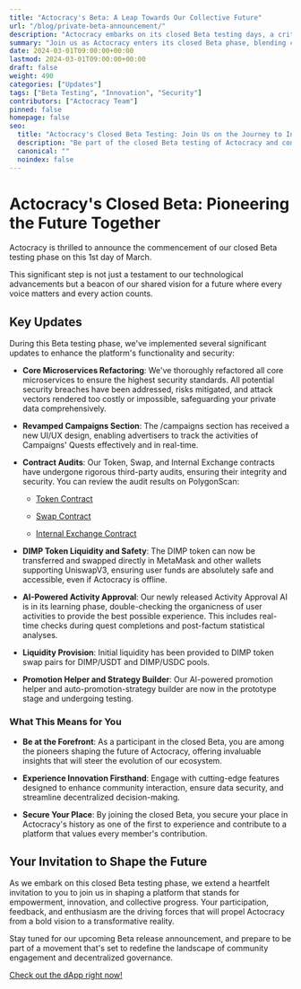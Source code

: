 ```yaml
---
title: "Actocracy's Beta: A Leap Towards Our Collective Future"
url: "/blog/private-beta-announcement/"
description: "Actocracy embarks on its closed Beta testing days, a critical step towards realizing our shared vision for a decentralized, empowered future."
summary: "Join us as Actocracy enters its closed Beta phase, blending cutting-edge technology with our collective vision for a transformative future."
date: 2024-03-01T09:00:00+00:00
lastmod: 2024-03-01T09:00:00+00:00
draft: false
weight: 490
categories: ["Updates"]
tags: ["Beta Testing", "Innovation", "Security"]
contributors: ["Actocracy Team"]
pinned: false
homepage: false
seo:
  title: "Actocracy's Closed Beta Testing: Join Us on the Journey to Innovation"
  description: "Be part of the closed Beta testing of Actocracy and contribute to shaping a platform that champions decentralized governance and community engagement."
  canonical: ""
  noindex: false
---
```


# Actocracy's Closed Beta: Pioneering the Future Together

Actocracy is thrilled to announce the commencement of our closed Beta testing phase on this 1st day of March.

This significant step is not just a testament to our technological advancements but a beacon of our shared vision for a future where every voice matters and every action counts.


## Key Updates

During this Beta testing phase, we've implemented several significant updates to enhance the platform's functionality and security:

- **Core Microservices Refactoring**: We've thoroughly refactored all core microservices to ensure the highest security standards. All potential security breaches have been addressed, risks mitigated, and attack vectors rendered too costly or impossible, safeguarding your private data comprehensively.

- **Revamped Campaigns Section**: The /campaigns section has received a new UI/UX design, enabling advertisers to track the activities of Campaigns' Quests effectively and in real-time.

- **Contract Audits**: Our Token, Swap, and Internal Exchange contracts have undergone rigorous third-party audits, ensuring their integrity and security. You can review the audit results on PolygonScan:

  - [Token Contract](https://polygonscan.com/token/0x1a5d8d590dda6c45e4469cd32a4c777079409711#readContract)

  - [Swap Contract](https://polygonscan.com/address/0xa9886211C31dc81FB1AD11Ee1CA8ad96F0Da0D8f#readContract)

  - [Internal Exchange Contract](https://polygonscan.com/address/0xBe0E49146A1C85185ba227194A787e7dC4F246A7#readContract)

- **DIMP Token Liquidity and Safety**: The DIMP token can now be transferred and swapped directly in MetaMask and other wallets supporting UniswapV3, ensuring user funds are absolutely safe and accessible, even if Actocracy is offline.

- **AI-Powered Activity Approval**: Our newly released Activity Approval AI is in its learning phase, double-checking the organicness of user activities to provide the best possible experience. This includes real-time checks during quest completions and post-factum statistical analyses.

- **Liquidity Provision**: Initial liquidity has been provided to DIMP token swap pairs for DIMP/USDT and DIMP/USDC pools.

- **Promotion Helper and Strategy Builder**: Our AI-powered promotion helper and auto-promotion-strategy builder are now in the prototype stage and undergoing testing.

### What This Means for You

- **Be at the Forefront**: As a participant in the closed Beta, you are among the pioneers shaping the future of Actocracy, offering invaluable insights that will steer the evolution of our ecosystem.

- **Experience Innovation Firsthand**: Engage with cutting-edge features designed to enhance community interaction, ensure data security, and streamline decentralized decision-making.

- **Secure Your Place**: By joining the closed Beta, you secure your place in Actocracy's history as one of the first to experience and contribute to a platform that values every member's contribution.

## Your Invitation to Shape the Future

As we embark on this closed Beta testing phase, we extend a heartfelt invitation to you to join us in shaping a platform that stands for empowerment, innovation, and collective progress. Your participation, feedback, and enthusiasm are the driving forces that will propel Actocracy from a bold vision to a transformative reality.

Stay tuned for our upcoming Beta release announcement, and prepare to be part of a movement that's set to redefine the landscape of community engagement and decentralized governance.

[Check out the dApp right now!](https://actocracy.xyz/)
